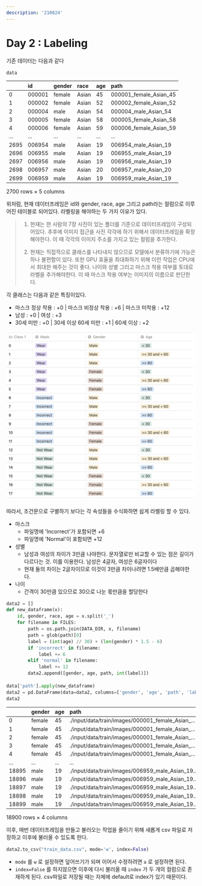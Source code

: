 ```yaml
---
description: '210824'
---
```


# Day 2 : Labeling

기존 데이터는 다음과 같다

```python
data
```

|  | id | gender | race | age | path |
| :--- | :--- | :--- | :--- | :--- | :--- |
| 0 | 000001 | female | Asian | 45 | 000001\_female\_Asian\_45 |
| 1 | 000002 | female | Asian | 52 | 000002\_female\_Asian\_52 |
| 2 | 000004 | male | Asian | 54 | 000004\_male\_Asian\_54 |
| 3 | 000005 | female | Asian | 58 | 000005\_female\_Asian\_58 |
| 4 | 000006 | female | Asian | 59 | 000006\_female\_Asian\_59 |
| ... | ... | ... | ... | ... | ... |
| 2695 | 006954 | male | Asian | 19 | 006954\_male\_Asian\_19 |
| 2696 | 006955 | male | Asian | 19 | 006955\_male\_Asian\_19 |
| 2697 | 006956 | male | Asian | 19 | 006956\_male\_Asian\_19 |
| 2698 | 006957 | male | Asian | 20 | 006957\_male\_Asian\_20 |
| 2699 | 006959 | male | Asian | 19 | 006959\_male\_Asian\_19 |

2700 rows × 5 columns



위처럼, 현재 데이터프레임은 id와 gender, race, age 그리고 path라는 컬럼으로 이루어진 테이블로 되어있다. 라벨링을 해야하는 두 가지 이유가 있다.

> 1. 현재는 한 사람의 7장 사진이 있는 폴더를 기준으로 데이터프레임이 구성되어있다. 추후에 이미지 접근을 사진 각각에 하기 위해서 데이터프레임을 확장해야한다. 이 때 각각의 이미지 주소를 가지고 있는 컬럼을 추가한다.
>
> 2. 현재는 직접적으로 클래스를 나타내지 않으므로 모델에서 분류하기에 가능은 하나 불편함이 있다. 또한 GPU 효율을 최대화하기 위해 이런 작업은 CPU에서 최대한 해주는 것이 좋다. 나이와 성별 그리고 마스크 착용 여부를 토대로 라벨을 추가해야한다. 이 때 마스크 착용 여부는 이미지의 이름으로 판단한다.



각 클래스는 다음과 같은 특징이있다.

* 마스크 정상 착용 : +0 \| 마스크 비정상 착용 : +6 \| 마스크 미착용 : +12
* 남성 : +0 \| 여성 : +3
* 30세 미만 : +0 \| 30세 이상 60세 미만 : +1 \| 60세 이상 : +2

![](../../../.gitbook/assets/image%20%28993%29.png)

따라서, 조건문으로 구별하기 보다는 각 속성들을 수식화하면 쉽게 라벨링 할 수 있다.

* 마스크
  * 파일명에 'Incorrect'가 포함되면 +6
  * 파일명에 'Normal'이 포함되면 +12
* 성별
  * 남성과 여성의 차이가 3만큼 나야한다. 문자열로만 비교할 수 있는 점은 길이가 다르다는 것. 이를 이용한다. 남성은 4글자, 여성은 6글자이다
  * 현재 둘의 차이는 2글자이므로 이것이 3만큼 차이나려면 1.5배만큼 곱해야한다.
* 나이
  * 간격이 30만큼 있으므로 30으로 나눈 몫만큼을 할당한다

```python
data2 = []
def new_dataframe(x):
    id, gender, race, age = x.split('_')
    for filename in FILES:
        path = os.path.join(DATA_DIR, x, filename)
        path = glob(path)[0]
        label = (int(age) // 30) + (len(gender) * 1.5 - 6)
        if 'incorrect' in filename:
            label += 6
        elif 'normal' in filename:
            label += 12
        data2.append([gender, age, path, int(label)])

data['path'].apply(new_dataframe)
data2 = pd.DataFrame(data=data2, columns=['gender', 'age', 'path', 'label'])
data2
```

|  | gender | age | path | label |
| :--- | :--- | :--- | :--- | :--- |
| 0 | female | 45 | ./input/data/train/images/000001\_female\_Asian\_... | 4 |
| 1 | female | 45 | ./input/data/train/images/000001\_female\_Asian\_... | 4 |
| 2 | female | 45 | ./input/data/train/images/000001\_female\_Asian\_... | 4 |
| 3 | female | 45 | ./input/data/train/images/000001\_female\_Asian\_... | 4 |
| 4 | female | 45 | ./input/data/train/images/000001\_female\_Asian\_... | 4 |
| ... | ... | ... | ... | ... |
| 18895 | male | 19 | ./input/data/train/images/006959\_male\_Asian\_19... | 0 |
| 18896 | male | 19 | ./input/data/train/images/006959\_male\_Asian\_19... | 0 |
| 18897 | male | 19 | ./input/data/train/images/006959\_male\_Asian\_19... | 0 |
| 18898 | male | 19 | ./input/data/train/images/006959\_male\_Asian\_19... | 6 |
| 18899 | male | 19 | ./input/data/train/images/006959\_male\_Asian\_19... | 12 |

18900 rows × 4 columns



이후, 매번 데이터프레임을 만들고 불러오는 작업을 줄이기 위해 새롭게 csv 파일로 저장하고 이후에 불러올 수 있도록 한다.

```python
data2.to_csv("train_data.csv", mode='w', index=False)
```

* `mode` 를 `w` 로 설정하면 덮어쓰기가 되며 이어서 수정하려면 `a` 로 설정하면 된다.
* `index=False` 를 하지않으면 이후에 다시 불러올 때 `index` 가 두 개의 컬럼으로 존재하게 된다. csv파일로 저장될 때는 자체에 default로 index가 있기 때문이다.





